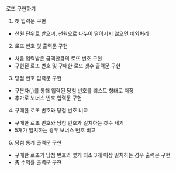 로또 구현하기

1. 첫 입력문 구현
 - 천원 단위로 받으며, 천원으로 나누어 떨어지지 않으면 예외처리

2. 로또 번호 및 출력문 구현
 - 처음 입력받은 금액만큼의 로또 번호 구현
 - 구현된 로또 번호 및 구매한 로또 갯수 출력문 구현

3. 당첨 번호 입력문 구현
 - 구분자(,)를 통해 입력된 당첨 번호를 리스트 형태로 저장
 - 추가로 보너스 번호 입력문 구현

4. 구매한 로또 번호와 당첨 번호 비교
 - 구매한 로또 번호와 당첨 번호가 일치하는 갯수 세기
 - 5개가 일치하는 경우 보너스 번호 비교

5. 당첨 통계 출력문 구현
 - 구매한 로또가 당첨 번호와 몇개 최소 3개 이상 일치하는 경우 출력문 구현
 - 총 수익률 출력문 구현